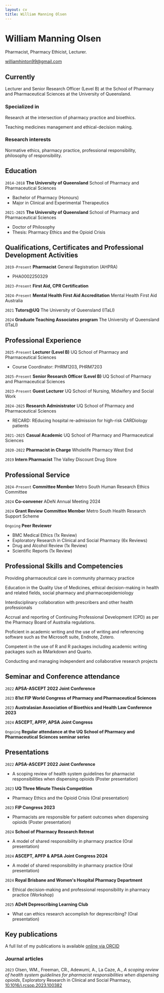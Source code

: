 ```yaml
---
layout: cv
title: William Manning Olsen
---
```

# William Manning Olsen
Pharmacist, Pharmacy Ethicist, Lecturer.

<div id="webaddress">
<a href="williamhinton99@gmail.com">williamhinton99@gmail.com</a>
<!-- | <a href="https://williamolsen.substack.com/">My substack page</a> -->
</div>


## Currently

Lecturer and Senior Research Officer (Level B) at the School of Pharmacy and Pharmaceutical Sciences at the University of Queensland.

### Specialized in

Research at the intersection of pharmacy practice and bioethics.

Teaching medicines management and ethical-decision making.


### Research interests

Normative ethics, pharmacy practice, professional responsibility, philosophy of responsibility.


## Education

`2014-2018`
__The University of Queensland__ School of Pharmacy and Pharmaceutical Sciences

- Bachelor of Pharmacy (Honours)
- Major in Clinical and Experimental Therapeutics


`2021-2025`
__The University of Queensland__ School of Pharmacy and Pharmaceutical Sciences

- Doctor of Philosophy
- Thesis: Pharmacy Ethics and the Opioid Crisis

## Qualifications, Certificates and Professional Development Activities

`2019-Present`
__Pharmacist__ General Registration (AHPRA)

- PHA0002250329

`2023-Present`
__First Aid, CPR Certification__

`2024-Present`
__Mental Health First Aid Accreditation__ Mental Health First Aid Australia

`2021`
__Tutors@UQ__ The University of Queensland (ITaLI)

`2024`
__Graduate Teaching Associates program__ The University of Queensland (ITaLI)

## Professional Experience

`2025-Present`
__Lecturer (Level B)__ UQ School of Pharmacy and Pharmaceutical Sciences

- Course Coordinator: PHRM1203, PHRM7203

`2025-Present`
__Senior Research Officer (Level B)__ UQ School of Pharmacy and Pharmaceutical Sciences

`2023-Present`
__Guest Lecturer__ UQ School of Nursing, Midwifery and Social Work

`2024-2025`
__Research Administrator__ UQ School of Pharmacy and Pharmaceutical Sciences

- RECARD: REducing hospital re-admission for high-risk CARDiology patients 


`2021-2025`
__Casual Academic__ UQ School of Pharmacy and Pharmaceutical Sciences

`2020-2022`
__Pharmacist in Charge__ Wholelife Pharmacy West End

`2019`
__Intern Pharmacist__ The Valley Discount Drug Store


## Professional Service

`2024-Present`
__Committee Member__ Metro South Human Research Ethics Committee

`2024`
__Co-convener__ ADeN Annual Meeting 2024

`2024`
__Grant Review Committee Member__ Metro South Health Research Support Scheme

`Ongoing`
__Peer Reviewer__

- BMC Medical Ethics (1x Review)
- Exploratory Research in Clinical and Social Pharmacy (6x Reviews)
- Drug and Alcohol Review (1x Review)
- Scientific Reports (1x Review)

## Professional Skills and Competencies

Providing pharmaceutical care in community pharmacy practice
  
Education in the Quality Use of Medicines, ethical decision-making in health and related fields, social pharmacy and pharmacoepidemiology
  
Interdisciplinary collaboration with prescribers and other health professionals
  
Accrual and reporting of Continuing Professional Development (CPD) as per the Pharmacy Board of Australia regulations.
  
Proficient in academic writing and the use of writing and referencing software such as the Microsoft suite, Endnote, Zotero.
  
Competent in the use of R and R packages including academic writing packages such as RMarkdown and Quarto.
  
Conducting and managing independent and collaborative research projects

## Seminar and Conference attendance

`2022`
__APSA-ASCEPT 2022 Joint Conference__

`2023`
__81st FIP World Congress of Pharmacy and Pharmaceutical Sciences__

`2023`
__Australasian Association of Bioethics and Health Law Conference 2023__

`2024`
__ASCEPT, APFP, APSA Joint Congress__

`Ongoing`
__Regular attendance at the UQ School of Pharmacy and Pharmaceutical Sciences seminar series__

## Presentations

`2022`
__APSA-ASCEPT 2022 Joint Conference__

- A scoping review of health system guidelines for pharmacist responsibilities when dispensing opioids (Poster presentation)

`2023`
__UQ Three Minute Thesis Competition__

- Pharmacy Ethics and the Opioid Crisis (Oral presentation)

`2023`
__FIP Congress 2023__

- Pharmacists are responsible for patient outcomes when dispensing opioids (Poster presentation)

`2024`
__School of Pharmacy Research Retreat__

- A model of shared responsibility in pharmacy practice (Oral presentation)

`2024`
__ASCEPT, APFP & APSA Joint Congress 2024__

- A model of shared responsibility in pharmacy practice (Oral presentation)

`2024`
__Royal Brisbane and Women's Hospital Pharmacy Department__

- Ethical decision-making and professional responsibility in pharmacy practice (Workshop)

`2025`
__ADeN Deprescribing Learning Club__

- What can ethics research accomplish for deprescribing? (Oral presentation)

## Key publications

A full list of my publications is available [online via ORCID](https://orcid.org/my-orcid?orcid=0000-0001-7719-3275)

### Journal articles

`2023`
Olsen, WM., Freeman, CR., Adewumi, A., La Caze, A., *A scoping review of health system guidelines for pharmacist responsibilities when dispensing opioids*, Exploratory Research in Clinical and Social Pharmacy, [10.1016/j.rcsop.2023.100382](https://www.sciencedirect.com/science/article/pii/S2667276623001634?via%3Dihub)



